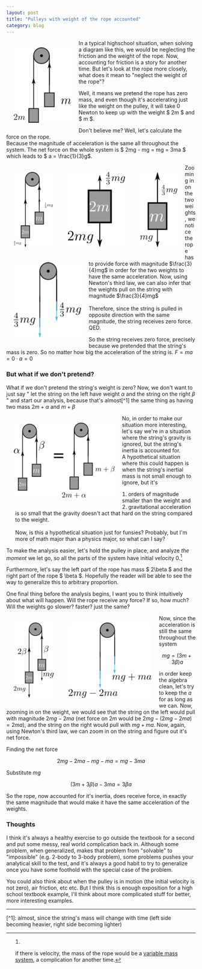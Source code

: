 ```yaml
---
layout: post
title: "Pulleys with weight of the rope accounted"
category: blog
---
```


<style media="screen and (min-width: 800px)">
	img
	{
		float: left;
		height: 200px
	}
	li
	{
		list-style-position: inside;
	}
</style>
<style>
	img
	{
		/* I don't like this !important hack, but whatever */
		margin: 20px !important;
	}
</style>

![Pulley with weight 2m on the left and weight m on the right](/assets/pulley-thought1.png)

In a typical highschool situation, when solving a diagram like this, we would be neglecting the friction and the weight of the rope. Now, accounting for friction is a story for another time. But let's look at the rope more closely, what does it mean to "neglect the weight of the rope"?

Well, it means we pretend the rope has zero mass, and even though it's accelerating just like the weight on the pulley, it will take 0 Newton to keep up with the weight $ 2m $ and $ m $.

Don't believe me? Well, let's calculate the force on the rope.\
Because the magnitude of acceleration is the same all throughout the system. The net force on the whole system is $ 2mg - mg = mg = 3ma $ which leads to $ a = \frac{1}{3}g$.

![Diagram showing the net force on the pulley](/assets/pulley-net-force.png)
![force diagram on the weight 2m](/assets/force-2m.png)
![force diagram on the weight m](/assets/force-m.png)
![Force diagram on the pulley's string](/assets/pulley-string.png)

Zooming in on the two weights, we notice the rope has to provide force with magnitude $\frac{3}{4}mg$ in order for the two weights to have the same acceleration. Now, using Newton's third law, we can also infer that the weights pull on the string with magnitude $\frac{3}{4}mg$
<br/><br/>
Therefore, since the string is pulled in opposite direction with the same magnitude, the string receives zero force. QED.

So the string receives zero force, precisely because we pretended that the string's mass is zero. So no matter how big the acceleration of the string is. $F = ma = 0 \cdot a = 0$

### But what if we don't pretend?

What if we don't pretend the string's weight is zero? Now, we don't want to just say " let the string on the left have weight $\alpha$ and the string on the right $\beta$ " and start our analysis, because that's almost[^1] the same thing as having two mass $2m + \alpha$ and $m + \beta$

![Picture showing the trivial equality between the two situation](/assets/pulley-trivial.png)

No, in order to make our situation more interesting, let's say we're in a situation where the string's gravity is ignored, but the string's inertia is accounted for.  
A hypothetical situation where this could happen is when the string's inertial mass is not small enough to ignore, but it's  
1. orders of magnitude smaller than the weight and  
2. gravitational acceleration is so small that the gravity doesn't act that hard on the string compared to the weight.
<br/><br/>
Now, is this a hypothetical situation just for funsies? Probably, but I'm more of math major than a physics major, so what can I say?

To make the analysis easier, let's hold the pulley in place, and analyze *the moment* we let go, so all the parts of the system have initial velocity 0.[^2]

Furthermore, let's say the left part of the rope has mass $ 2\beta $ and the right part of the rope $ \beta $. Hopefully the reader will be able to see the way to generalize this to arbitrary proportion.

One final thing before the analysis begins, I want you to think intuitively about what will happen. Will the rope receive any force? If so, how much? Will the weights go slower? faster? just the same?

![Final pulley setup with the accounting for the weight of the rope](/assets/pulley-setup.png)
![Pulley string with string inertia accounted](/assets/pulley-accounted-rope.png)

Now, since the acceleration is still the same throughout the system

$$mg = (3m+3\beta)a$$

in order keep the algebra clean, let's try to keep the $a$ for as long as we can.
Now, zooming in on the weight, we would see that the string on the left would pull with magnitude $2mg - 2ma$ (net force on $2m$ would be $2mg - (2mg - 2ma) = 2ma$), and the string on the right would pull with $mg + ma$. Now, again, using Newton's third law, we can zoom in on the string and figure out it's net force.

Finding the net force

$$2mg-2ma-mg-ma=mg-3ma$$

Substitute $mg$

$$(3m+3\beta)a - 3ma = 3\beta a$$

So the rope, now accounted for it's inertia, does receive force, in exactly the same magnitude that would make it have the same acceleration of the weights.

### Thoughts
I think it's always a healthy exercise to go outside the textbook for a second and put some messy, real world complication back in. Although some problem, when generalized, makes that problem from "solvable" to "impossible" (e.g. 2-body to 3-body problem), some problems pushes your analytical skill to the test, and it's always a good habit to try to generalize once you have some foothold with the special case of the problem.

You could also think about when the pulley is in motion (the initial velocity is not zero), air friction, etc etc. But I think this is enough exposition for a high school textbook example, I'll think about more complicated stuff for better, more interesting examples. 


<hr>
[^1]: almost, since the string's mass will change with time (left side becoming heavier, right side becoming lighter)

[^2]: if there is velocity, the mass of the rope would be a [variable mass system](https://en.wikipedia.org/wiki/Newton%27s_laws_of_motion#Variable-mass_systems), a complication for another time.